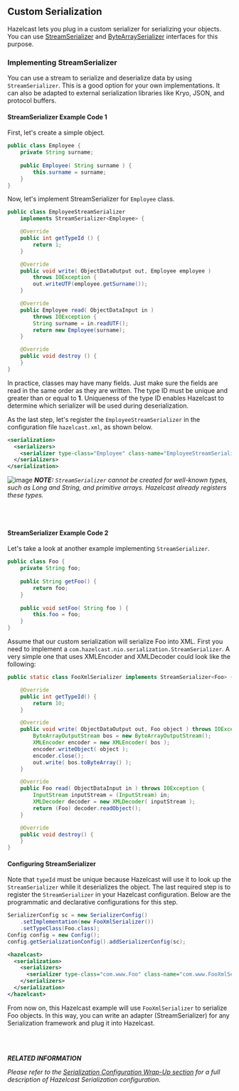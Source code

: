 
## Custom Serialization

Hazelcast lets you plug in a custom serializer for serializing your objects. You can use [StreamSerializer](#implementing-streamserializer) and [ByteArraySerializer](#implementing-bytearrayserializer) interfaces for this purpose.


### Implementing StreamSerializer

You can use a stream to serialize and deserialize data by using `StreamSerializer`. This is a good option for your own implementations. It can also be adapted to external serialization libraries like Kryo, JSON, and protocol buffers.

#### StreamSerializer Example Code 1

First, let's create a simple object.

```java
public class Employee {
    private String surname;
  
    public Employee( String surname ) {
        this.surname = surname;
    }
}
```

Now, let's implement StreamSerializer for `Employee` class.

```java
public class EmployeeStreamSerializer
    implements StreamSerializer<Employee> {

    @Override
    public int getTypeId () {
        return 1; 
    }

    @Override
    public void write( ObjectDataOutput out, Employee employee )
        throws IOException { 
        out.writeUTF(employee.getSurname());
    }

    @Override
    public Employee read( ObjectDataInput in ) 
        throws IOException { 
        String surname = in.readUTF();
        return new Employee(surname);
    }

    @Override
    public void destroy () { 
    }
}
```

In practice, classes may have many fields. Just make sure the fields are read in the same order as they are written. The type ID must be unique and greater than or equal to **1**. Uniqueness of the type ID enables Hazelcast to determine which serializer will be used during deserialization. 

As the last step, let's register the `EmployeeStreamSerializer` in the configuration file `hazelcast.xml`, as shown below.

```xml
<serialization>
  <serializers>
    <serializer type-class="Employee" class-name="EmployeeStreamSerializer" />
  </serializers>
</serialization>
```
 
![image](images/NoteSmall.jpg) ***NOTE:*** *`StreamSerializer` cannot be created for well-known types, such as Long and String, and primitive arrays. Hazelcast already registers these types.*


<br></br>

#### StreamSerializer Example Code 2

Let's take a look at another example implementing `StreamSerializer`.

```java
public class Foo {
    private String foo;
  
    public String getFoo() {
        return foo;
    }
  
    public void setFoo( String foo ) {
        this.foo = foo;
    }
}
```

Assume that our custom serialization will serialize
Foo into XML. First you need to implement a
`com.hazelcast.nio.serialization.StreamSerializer`. A very simple one that uses XMLEncoder and XMLDecoder could look like the following:

```java
public static class FooXmlSerializer implements StreamSerializer<Foo> {

    @Override
    public int getTypeId() {
        return 10;
    }

    @Override
    public void write( ObjectDataOutput out, Foo object ) throws IOException {
        ByteArrayOutputStream bos = new ByteArrayOutputStream();
        XMLEncoder encoder = new XMLEncoder( bos );
        encoder.writeObject( object );
        encoder.close();
        out.write( bos.toByteArray() );
    }

    @Override
    public Foo read( ObjectDataInput in ) throws IOException {
        InputStream inputStream = (InputStream) in;
        XMLDecoder decoder = new XMLDecoder( inputStream );
        return (Foo) decoder.readObject();
    }

    @Override
    public void destroy() {
    }
}
```

#### Configuring StreamSerializer

Note that `typeId` must be unique because Hazelcast will use it to look up the `StreamSerializer` while it deserializes the object. The last required step is to register the `StreamSerializer` in your Hazelcast configuration. Below are the programmatic and declarative configurations for this step.

```java
SerializerConfig sc = new SerializerConfig()
    .setImplementation(new FooXmlSerializer())
    .setTypeClass(Foo.class);
Config config = new Config();
config.getSerializationConfig().addSerializerConfig(sc);
```


```xml
<hazelcast>
  <serialization>
    <serializers>
      <serializer type-class="com.www.Foo" class-name="com.www.FooXmlSerializer" />
    </serializers>
  </serialization>
</hazelcast>
```

From now on, this Hazelcast example will use `FooXmlSerializer`
to serialize Foo objects. In this way, you can write an adapter (StreamSerializer) for any Serialization framework and plug it into Hazelcast.


<br></br>

***RELATED INFORMATION***


*Please refer to the [Serialization Configuration Wrap-Up section](#serialization-configuration-wrap-up) for a full description of Hazelcast Serialization configuration.*

 
